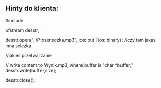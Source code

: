 Hinty do klienta:
-

#include <fstream>

ofstream desstr;

desstr.open("../Pioseneczka.mp3", ios::out | ios::binary); //czy tam jakas inna sciezka

//jakies przetwarzanie

// write content to Wynik.mp3, where buffer is "char *buffer;"
desstr.write(buffer,size);

desstr.close();

